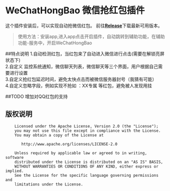 # WeChatHongBao 微信抢红包插件
这个插件安装后，可以实现自动抢微信红包。
前往[**Release**](https://github.com/tttony3/WeChatHongBao/releases/)下载最新可用版本。
> 使用方法：安装app,进入app点击开启插件，自动跳转到辅助功能，在辅助功能-服务中，开启WeChatHongBao

##特点说明
1.自动检测红包，当红包来了自动进入微信进行点击(需要在解锁亮屏状态下)   
2.自定义 监控系统通知，微信聊天列表，微信聊天等三个界面，用户根据自己需要进行设置  
3.自定义抢红包延迟时间，避免太快点击而被微信服务器封号（我猜有可能）  
4.自定义忽略字段，例如实现不抢如 ：XX专属 等红包，避免被人发现用挂  

##TODO
增加对QQ红包的支持

## 版权说明
```
	Licensed under the Apache License, Version 2.0 (the "License");
	you may not use this file except in compliance with the License.
	You may obtain a copy of the License at

	   http://www.apache.org/licenses/LICENSE-2.0

	Unless required by applicable law or agreed to in writing, software
	distributed under the License is distributed on an "AS IS" BASIS,
	WITHOUT WARRANTIES OR CONDITIONS OF ANY KIND, either express or implied.
	See the License for the specific language governing permissions and
	limitations under the License.

```
